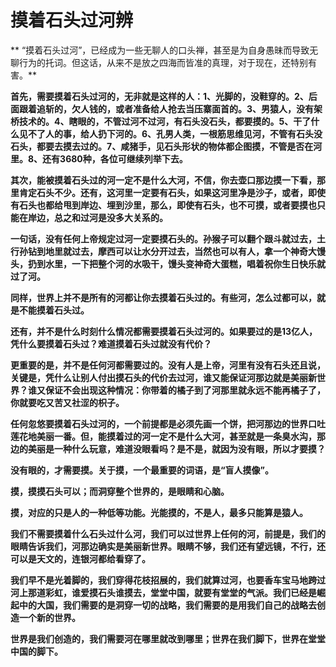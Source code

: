 摸着石头过河辨
====



** “摸着石头过河”，已经成为一些无聊人的口头禅，甚至是为自身愚昧而导致无聊行为的托词。但这话，从来不是放之四海而皆准的真理，对于现在，还特别有害。**

**首先，需要摸着石头过河的，无非就是这样的人：1、光脚的，没鞋穿的。2、后面跟着追斩的，欠人钱的，或者准备给人抢去当压寨面首的。3、男猿人，没有架桥技术的。4、瞎眼的，不管过河不过河，有石头没石头，都要摸的。5、干了什么见不了人的事，给人扔下河的。6、孔男人类，一根筋思维见河，不管有石头没石头，都要去摸去过的。7、咸猪手，见石头形状的物体都企图摸，不管是否在河里。8、还有3680种，各位可继续列举下去。**

**其次，能被摸着石头过的河一定不是什么大河，不信，你去壶口那边摸一下看，那里肯定石头不少。还有，这河里一定要有石头，如果这河里净是沙子，或者，即使有石头也都给甩到岸边、埋到沙里，那么，即使有石头，也不可摸，或者要摸也只能在岸边，总之和过河是没多大关系的。**

**一句话，没有任何上帝规定过河一定要摸石头的。孙猴子可以翻个跟斗就过去，土行孙钻到地里就过去，摩西可以让水分开过去，当然也可以有人，拿一个神奇大馒头，扔到水里，一下把整个河的水吸干，馒头变神奇大蛋糕，唱着祝你生日快乐就过了河。**

**同样，世界上并不是所有的河都让你去摸着石头过的。有些河，怎么过都可以，就是不能摸着石头过。**

**还有，并不是什么时刻什么情况都需要摸着石头过河的。如果要过的是13亿人，凭什么要摸着石头过？难道摸着石头过就没有代价？**

**更重要的是，并不是任何河都需要过的。没有人是上帝，河里有没有石头还且说，关键是，凭什么让别人付出摸石头的代价去过河，谁又能保证河那边就是美丽新世界？谁又保证不会出现这种情况：你带着的橘子到了河那里就永远不能再橘子了，你就要吃又苦又社涩的枳子。**

**任何忽悠要摸着石头过河的，一个前提都是必须先画一个饼，把河那边的世界口吐莲花地美丽一番。但，能摸着过的河一定不是什么大河，甚至就是一条臭水沟，那边的美丽是一种什么玩意，难道没眼看吗？是不是，就因为没有眼，所以才要摸？**

**没有眼的，才需要摸。关于摸，一个最重要的词语，是“盲人摸像”。**

**摸，摸摸石头可以；而洞穿整个世界的，是眼睛和心脑。**

**摸，对应的只是人的一种低等功能。光能摸的，不是人，最多只能算是猿人。**

**我们不需要摸着什么石头过什么河，我们可以过世界上任何的河，前提是，我们的眼睛告诉我们，河那边确实是美丽新世界。眼睛不够，我们还有望远镜，不行，还可以是天文的，连银河都给看穿了。**

**我们早不是光着脚的，我们穿得花枝招展的，我们就算过河，也要香车宝马地跨过河上那道彩虹，谁爱摸石头谁摸去，堂堂中国，就要有堂堂的气派。我们已经是崛起中的大国，我们需要的是洞穿一切的战略，我们需要的是用我们自己的战略去创造一个新的世界。**

**世界是我们创造的，我们需要河在哪里就改到哪里；世界在我们脚下，世界在堂堂中国的脚下。**
